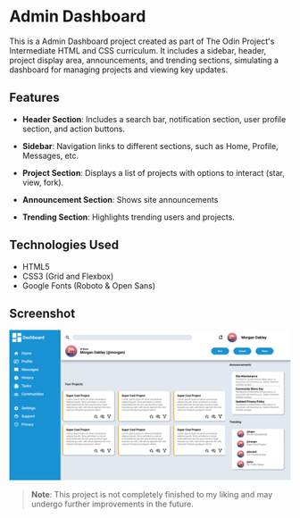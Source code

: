 # Admin Dashboard

This is a Admin Dashboard project created as part of The Odin Project's Intermediate HTML and CSS curriculum. It includes a sidebar, header, project display area, announcements, and trending sections, simulating a dashboard for managing projects and viewing key updates.

## Features

- **Header Section**: Includes a search bar, notification section, user profile section, and action buttons.

- **Sidebar**: Navigation links to different sections, such as Home, Profile, Messages, etc.

- **Project Section**: Displays a list of projects with options to
  interact (star, view, fork).

- **Announcement Section**: Shows site announcements

- **Trending Section**: Highlights trending users and projects.

## Technologies Used

- HTML5
- CSS3 (Grid and Flexbox)
- Google Fonts (Roboto & Open Sans)

## Screenshot

![Admin Dashboard Screenshot](./screenshots/project_v1.png)

> **Note**: This project is not completely finished to my liking and may undergo further improvements in the future.
